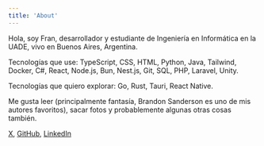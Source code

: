 ```yaml
---
title: 'About'
---
```


Hola, soy Fran, desarrollador y estudiante de Ingeniería en Informática en la UADE, vivo en Buenos Aires, Argentina.

Tecnologías que use: TypeScript, CSS, HTML, Python, Java, Tailwind, Docker, C#, React, Node.js, Bun, Nest.js, Git, SQL, PHP, Laravel, Unity.

Tecnologías que quiero explorar: Go, Rust, Tauri, React Native.

Me gusta leer (principalmente fantasía, Brandon Sanderson es uno de mis autores favoritos), sacar fotos y probablemente algunas otras cosas también.


[X](https://x.com/franmessina_), [GitHub](https://github.com/FranciscoMessina), [LinkedIn](https://www.linkedin.com/in/francisco-messina/)